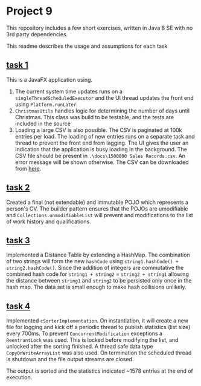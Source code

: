 # Project 9

This repository includes a few short exercises, written in Java 8 SE with no 3rd party dependencies.

This readme describes the usage and assumptions for each task

## [task 1](src/main/java/martintrollip/task1)

This is a JavaFX application using. 

1. The current system time updates runs on a `singleThreadScheduledExecutor` and the UI thread updates the front end using `Platform.runLater`. 
2. `ChristmasUtils` handles logic for determining the number of days until Christmas.  This class was build to be testable, and the tests are included in the source
3. Loading a large CSV is also possible.  The CSV is paginated at 100k entries per load.  The loading of new entries runs on a separate task and thread to prevent the front end from lagging.  The UI gives the user an indication that the application is busy loading in the background. The CSV file should be present in `.\docs\1500000 Sales Records.csv`.  An error message will be shown otherwise.  The CSV can be downloaded from [here](http://eforexcel.com/wp/wp-content/uploads/2017/07/1500000%20Sales%20Records.7z).

## [task 2](src/main/java/main/martintrollip/task2)

Created a final (not extendable) and immutable POJO which represents a person's CV.  The builder pattern ensures that the POJOs are umodifiable and `Collections.unmodifiableList` will prevent and modifications to the list of work history and qualifications.

## [task 3](src/main/java/main/martintrollip/task3) 

Implemented a Distance Table by extending a HashMap.  The combination of two strings will form the new `hashCode` using `string1.hashCode() + string2.hashCode()`.  Since the addition of integers are commutative the combined hash code for `string1 + string2` = `string2 + string1` allowing the distance between `string1` and `string2` to be persisted only once in the hash map.  The data set is small enough to make hash collisions unlikely. 

## [task 4](src/main/java/main/gew/evaluation/sorter)

Implemented `cSorterImplementation`.  On instantiation, it will create a new file for logging and kick off a periodic thread to publish statistics (list size) every 700ms. To prevent `ConcurrentModification` exceptions a `ReentrantLock` was used.  This is locked before modifying the list, and unlocked after the sorting finished. A thread safe data type `CopyOnWriteArrayList` was also used.  On termination the scheduled thread is shutdown and the file output streams are closed. 

The output is sorted and the statistics indicated ~1578 entries at the end of execution.